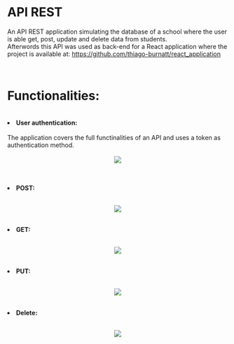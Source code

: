 # API REST
An API REST application simulating the database of a school where the user is able get, post, update and delete data from students. <br>
Afterwords this API was used as back-end for a React application where the project is available at: https://github.com/thiago-burnatt/react_application

<br>

# Functionalities: 
<br>
<b><li>User authentication:</li></b>
<br>
The application covers the full functinalities of an API and uses a token as authentication method.
<br><br>
<div align="center">
  <img src="https://user-images.githubusercontent.com/83513431/157291551-9f89e77a-232c-4c0e-b63b-7207529ea31e.png">
</div>
<br><br>

<b><li>POST:</li></b>
<br>
<div align="center">
  <img src="https://user-images.githubusercontent.com/83513431/157292096-d1994ffb-5ebe-41ea-bf98-08cbdc31d157.png">
</div>
<br>

<b><li>GET:</li></b>
<br>
<div align="center">
  <img src="https://user-images.githubusercontent.com/83513431/157292324-ee9eaff5-f516-41b3-b1b5-494eae6db6f3.png">
</div>
<br>

<b><li>PUT:</li></b>
<br>
<div align="center">
  <img src="https://user-images.githubusercontent.com/83513431/157293257-69dfd2be-c8f1-4923-93fb-ae8ddffa4635.png">
</div>
<br>

<b><li>Delete:</li></b>
<br>
<div align="center">
  <img src="https://user-images.githubusercontent.com/83513431/157293371-90441385-50c8-431f-8bca-3547432ce32c.png">
</div>
<br>
